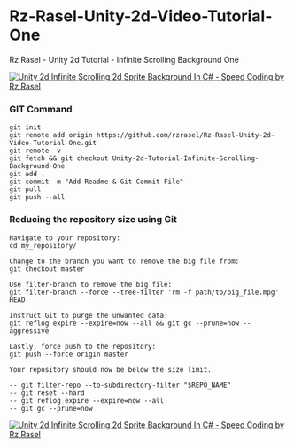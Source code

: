 # Rz-Rasel-Unity-2d-Video-Tutorial-One
Rz Rasel - Unity 2d Tutorial - Infinite Scrolling Background One

[![Unity 2d Infinite Scrolling 2d Sprite Background In C# - Speed Coding by Rz Rasel](https://img.youtube.com/vi/Sa8Hhm0K_Ws/0.jpg)](https://youtu.be/Sa8Hhm0K_Ws)

### GIT Command
```git_command
git init
git remote add origin https://github.com/rzrasel/Rz-Rasel-Unity-2d-Video-Tutorial-One.git
git remote -v
git fetch && git checkout Unity-2d-Tutorial-Infinite-Scrolling-Background-One
git add .
git commit -m "Add Readme & Git Commit File"
git pull
git push --all
```

### Reducing the repository size using Git
```
Navigate to your repository:
cd my_repository/

Change to the branch you want to remove the big file from:
git checkout master

Use filter-branch to remove the big file:
git filter-branch --force --tree-filter 'rm -f path/to/big_file.mpg' HEAD

Instruct Git to purge the unwanted data:
git reflog expire --expire=now --all && git gc --prune=now --aggressive

Lastly, force push to the repository:
git push --force origin master

Your repository should now be below the size limit.

-- git filter-repo --to-subdirectory-filter "$REPO_NAME"
-- git reset --hard
-- git reflog expire --expire=now --all
-- git gc --prune=now
```

[![Unity 2d Infinite Scrolling 2d Sprite Background In C# - Speed Coding by Rz Rasel](https://yt-embed.herokuapp.com/embed?v=Sa8Hhm0K_Ws)](https://youtu.be/Sa8Hhm0K_Ws "Unity 2d Infinite Scrolling 2d Sprite Background In C# - Speed Coding by Rz Rasel")
